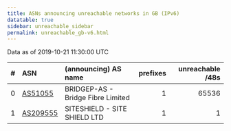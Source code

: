 ```yaml
---
title: ASNs announcing unreachable networks in GB (IPv6)
datatable: true
sidebar: unreachable_sidebar
permalink: unreachable_gb-v6.html
---
```


Data as of 2019-10-21 11:30:00 UTC


<div class="datatable-begin"></div>

|   # | ASN                                      | (announcing) AS name              |   prefixes |   unreachable /48s |
|----:|:-----------------------------------------|:----------------------------------|-----------:|-------------------:|
|   0 | [AS51055](unreachable_AS51055-v6.html)   | BRIDGEP-AS - Bridge Fibre Limited |          1 |              65536 |
|   1 | [AS209555](unreachable_AS209555-v6.html) | SITESHIELD - SITE SHIELD LTD      |          1 |                  1 |

<div class="datatable-end"></div>